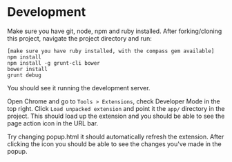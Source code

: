 # Development

Make sure you have git, node, npm and ruby installed. After forking/cloning this project, navigate the project directory and run:

````
[make sure you have ruby installed, with the compass gem available]
npm install
npm install -g grunt-cli bower
bower install
grunt debug
````

You should see it running the development server.

Open Chrome and go to `Tools > Extensions`, check Developer Mode in the top right. Click `Load unpacked extension` and point it the `app/` directory in the project. This should load up the extension and you should be able to see the page action icon in the URL bar.

Try changing popup.html it should automatically refresh the extension. After clicking the icon you should be able to see the changes you've made in the popup.
